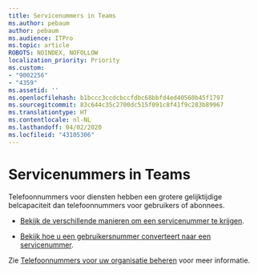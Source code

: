 ```yaml
---
title: Servicenummers in Teams
ms.author: pebaum
author: pebaum
ms.audience: ITPro
ms.topic: article
ROBOTS: NOINDEX, NOFOLLOW
localization_priority: Priority
ms.custom:
- "9002256"
- "4359"
ms.assetid: ''
ms.openlocfilehash: b1bccc3ccdcbccfdbc68bbfd4ed40560b45f1797
ms.sourcegitcommit: 83c644c35c2700dc515f091c8f41f9c283b89967
ms.translationtype: HT
ms.contentlocale: nl-NL
ms.lasthandoff: 04/02/2020
ms.locfileid: "43105306"
---
```

# <a name="service-numbers-in-teams"></a>Servicenummers in Teams

Telefoonnummers voor diensten hebben een grotere gelijktijdige belcapaciteit dan telefoonnummers voor gebruikers of abonnees. 

- [Bekijk de verschillende manieren om een servicenummer te krijgen](https://docs.microsoft.com/microsoftteams/getting-service-phone-numbers). 

- [Bekijk hoe u een gebruikersnummer converteert naar een servicenummer](https://docs.microsoft.com/microsoftteams/manage-phone-numbers-for-your-organization/phone-number-management-for-the-u-s).

Zie [Telefoonnummers voor uw organisatie beheren](https://docs.microsoft.com/microsoftteams/manage-phone-numbers-for-your-organization/manage-phone-numbers-for-your-organization) voor meer informatie.
